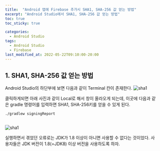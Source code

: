 ```yaml
---
title:  "Android 앱에 Firebase 추가시 SHA1, SHA-256 값 얻는 방법"
excerpt: "Android Studio에서 SHA1, SHA-256 값 얻는 방법"
toc: true
toc_sticky: true

categories:
  - Android Studio
tags:
  - Android Studio
  - Firebase
last_modified_at: 2022-05-22T09:10:00-20:00
---
```


## 1. SHA1, SHA-256 값 얻는 방법
Android Studio의 하단부에 보면 다음과 같이 Terminal 칸이 존재한다.
![sha1](https://hwisulee.github.io/assets/images/sha1.JPG)

클릭하게되면 아래 사진과 같이 Local로 해서 창이 올라오게 되는데, 이곳에 다음과 같은 gradle 명령어를 입력하면 SHA1, SHA-256키를 얻을 수 있게 된다.

<pre>
<code>./gradlew signingReport
</code>
</pre>

![sha1](https://hwisulee.github.io/assets/images/sha2.JPG)

실행하면서 겪었던 오류로는 JDK가 1.8 이상이 아니면 사용할 수 없다는 것이었다. 사용자들은 JDK 버전이 1.8(=JDK8) 이상 버전을 사용하도록 하자.
<!--stackedit_data:
eyJoaXN0b3J5IjpbLTE1OTQ5MTAxNjQsMTIzNDcyNDExNCwtMT
E0Mzk0NTQ2NiwtMjEwNjg4NTc4LDE2MTY0NTExNTksMTc4ODAw
NTk2NSwxODE4MTg1ODcsLTIwNjg5MDY2NDAsMTA0MDg2Njc4XX
0=
-->